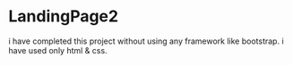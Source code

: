 # LandingPage2
i have completed this project without using any framework like bootstrap. i have used only html &amp; css.
